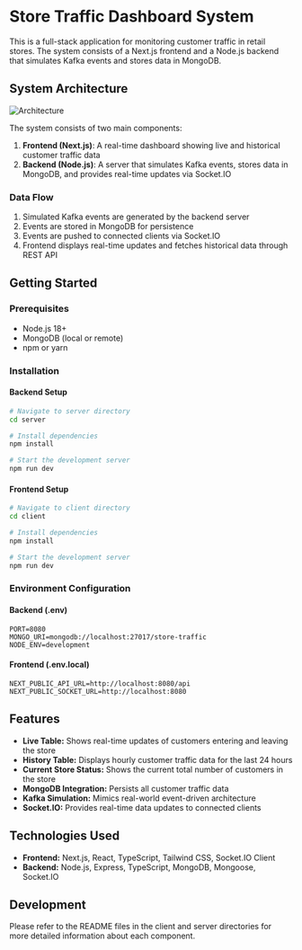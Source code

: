 # Store Traffic Dashboard System

This is a full-stack application for monitoring customer traffic in retail stores. The system consists of a Next.js frontend and a Node.js backend that simulates Kafka events and stores data in MongoDB.

## System Architecture

![Architecture](https://via.placeholder.com/800x400?text=Store+Traffic+Dashboard+Architecture)

The system consists of two main components:

1. **Frontend (Next.js)**: A real-time dashboard showing live and historical customer traffic data
2. **Backend (Node.js)**: A server that simulates Kafka events, stores data in MongoDB, and provides real-time updates via Socket.IO

### Data Flow

1. Simulated Kafka events are generated by the backend server
2. Events are stored in MongoDB for persistence
3. Events are pushed to connected clients via Socket.IO
4. Frontend displays real-time updates and fetches historical data through REST API

## Getting Started

### Prerequisites

- Node.js 18+
- MongoDB (local or remote)
- npm or yarn

### Installation

#### Backend Setup

```bash
# Navigate to server directory
cd server

# Install dependencies
npm install

# Start the development server
npm run dev
```

#### Frontend Setup

```bash
# Navigate to client directory
cd client

# Install dependencies
npm install

# Start the development server
npm run dev
```

### Environment Configuration

#### Backend (.env)

```
PORT=8080
MONGO_URI=mongodb://localhost:27017/store-traffic
NODE_ENV=development
```

#### Frontend (.env.local)

```
NEXT_PUBLIC_API_URL=http://localhost:8080/api
NEXT_PUBLIC_SOCKET_URL=http://localhost:8080
```

## Features

- **Live Table:** Shows real-time updates of customers entering and leaving the store
- **History Table:** Displays hourly customer traffic data for the last 24 hours
- **Current Store Status:** Shows the current total number of customers in the store
- **MongoDB Integration:** Persists all customer traffic data
- **Kafka Simulation:** Mimics real-world event-driven architecture
- **Socket.IO:** Provides real-time data updates to connected clients

## Technologies Used

- **Frontend:** Next.js, React, TypeScript, Tailwind CSS, Socket.IO Client
- **Backend:** Node.js, Express, TypeScript, MongoDB, Mongoose, Socket.IO

## Development

Please refer to the README files in the client and server directories for more detailed information about each component.
